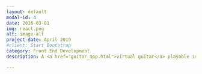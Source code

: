 ```yaml
---
layout: default
modal-id: 4
date: 2016-03-01
img: react.png
alt: image-alt
project-date: April 2019
#client: Start Bootstrap
category: Front End Development
description: A <a href="guitar_app.html">virtual guitar</a> playable in browser, made with React.js.

---
```

